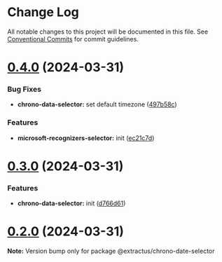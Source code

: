 # Change Log

All notable changes to this project will be documented in this file.
See [Conventional Commits](https://conventionalcommits.org) for commit guidelines.

# [0.4.0](https://github.com/extractus/extractus/compare/v0.3.0...v0.4.0) (2024-03-31)

### Bug Fixes

- **chrono-data-selector:** set default timezone ([497b58c](https://github.com/extractus/extractus/commit/497b58c00a8904b62db7081337dc2b728e647979))

### Features

- **microsoft-recognizers-selector:** init ([ec21c7d](https://github.com/extractus/extractus/commit/ec21c7db62a39c18a9d33291d4125fb7bc5f642a))

# [0.3.0](https://github.com/extractus/extractus/compare/v0.2.0...v0.3.0) (2024-03-31)

### Features

- **chrono-data-selector:** init ([d766d61](https://github.com/extractus/extractus/commit/d766d6115a1769565086ea74179a98b1b53aa48f))

# [0.2.0](https://github.com/extractus/extractus/compare/v0.1.0...v0.2.0) (2024-03-31)

**Note:** Version bump only for package @extractus/chrono-date-selector
